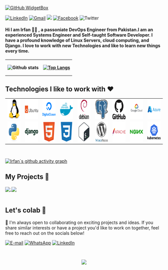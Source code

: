
[![GitHub WidgetBox](https://github-widgetbox.vercel.app/api/profile?username=irfanaslam-me&data=followers,repositories,commits&theme=viridescent)](https://github.com/irfanaslam-me)




[![LinkedIn](https://img.shields.io/badge/linkedin-%230077B5.svg?style=for-the-badge&logo=linkedin&logoColor=white)](https://www.linkedin.com/in/irfanaslam-me/)
[![Gmail](https://img.shields.io/badge/%20-Send%20Mail-black?color=14171A&labelColor=ef5350&logo=gmail&logoColor=ffffff&style=for-the-badge)](mailto:engr.irfan641@gmail.com)
![](https://komarev.com/ghpvc/?username=irfanaslam-me&color=brightgreen&style=for-the-badge)
[![Facebook](https://img.shields.io/badge/Facebook-%231877F2.svg?style=for-the-badge&logo=Facebook&logoColor=white)](https://facebook.com/irfanaslam.me)
![Twitter](https://img.shields.io/badge/Twitter-%231DA1F2.svg?style=for-the-badge&logo=Twitter&logoColor=white)

<h4>Hi I am Irfan 💇‍♂️ , a passoniate DevOps Engineer from Pakistan.I am an experienced Systems Engineer and Self-taught Software Developer. I have a profound knowledge of Linux Servers, cloud computing, and Django. I love to work with new Technologies and like to learn new things every time.<h4>

 <table align="center" width="100%" height="100%" >
   <tr>
     <td> 

![Github stats](https://github-readme-stats.vercel.app/api?username=irfanaslam-me&theme=radical&show_icons=true&count_private=true&hide=issues) </td>
     <td> [![Top Langs](https://github-readme-stats.vercel.app/api/top-langs/?username=irfanaslam-me&theme=radical&layout=compact)](https://github.com/irfanaslam-me) </td>
   </tr>
  </table>
  



  
<h2> Technologies I like to work with ❤️</h2>
 <table width="100% height="100%" align="center">
   <tr>
      <td>
        <img alt="linux" height=64px src="https://github.com/devicons/devicon/blob/master/icons/linux/linux-original.svg">
     </td>
     <td>
      <img alt="Ubuntu" height=64px src="https://github.com/devicons/devicon/blob/master/icons/ubuntu/ubuntu-original-wordmark.svg">
     </td>
          <td align="center">
       <img alt="Digital Ocean" height=64px src= "https://github.com/devicons/devicon/blob/master/icons/digitalocean/digitalocean-original-wordmark.svg">
     </td>
    <td align="center">
       <img alt="docker" height=64px src="https://github.com/devicons/devicon/blob/master/icons/docker/docker-plain.svg">
     </td> 
          <td align="center">
       <img alt="Debian" height=64px src="https://github.com/devicons/devicon/blob/master/icons/debian/debian-original-wordmark.svg">
     </td> 
     <td align="center">
      <img alt="psql" height=64px src="https://github.com/devicons/devicon/blob/master/icons/postgresql/postgresql-original.svg">
    </td>
     <td align="center">
       <img alt="github actions" height=64px src= "https://github.com/devicons/devicon/blob/master/icons/github/github-original-wordmark.svg">
     </td>
     <td align="center">
       <img alt="google cloud" height=64px src="https://github.com/devicons/devicon/blob/master/icons/googlecloud/googlecloud-original-wordmark.svg">
     </td> 
      <td align="center">
       <img alt="Azure Cloud" height=64px src="https://github.com/devicons/devicon/blob/master/icons/azure/azure-original-wordmark.svg">
     </td> 
   </tr>
   <tr>
          <td align="center">
       <img alt="Python" height=64px src="https://raw.githubusercontent.com/devicons/devicon/master/icons/python/python-original.svg">
     </td> 
     <td align="center">
       <img alt="Django" height=64px src="https://github.com/devicons/devicon/blob/master/icons/django/django-plain-wordmark.svg">
     </td>
        <td align="center">
       <img alt="html" height=64px src="https://github.com/devicons/devicon/blob/master/icons/html5/html5-original.svg">
     </td>
    <td align="center">
       <img alt="css" height=64px src="https://github.com/devicons/devicon/blob/master/icons/css3/css3-plain.svg">
     </td>   
    <td align="center">
       <img alt="bash" height=64px src="https://github.com/devicons/devicon/blob/master/icons/bash/bash-original.svg">
     </td> 
       <td align="center">
       <img alt="wordpress" height=64px src="https://github.com/devicons/devicon/blob/master/icons/wordpress/wordpress-original.svg">
     </td> 
       <td align="center">
       <img alt="Apache" height=64px src="https://github.com/devicons/devicon/blob/master/icons/apache/apache-original-wordmark.svg">
     </td>  
    <td align="center">
       <img alt="nginx" height=64px src="https://github.com/devicons/devicon/blob/master/icons/nginx/nginx-original.svg">
     </td> 
     <td align="center">
       <img alt="kubernetes" height=64px src="https://github.com/devicons/devicon/blob/master/icons/kubernetes/kubernetes-original-wordmark.svg">
     </td> 
   </tr>

 </table>
 
<br>




[![Irfan`s github activity graph](https://github-readme-activity-graph.vercel.app/graph?username=irfanaslam-me&theme=github-compact)](https://github.com/irfanaslam-me/github-readme-activity-graph)


 
 
<h2> My Projects 📁</h2>
<a href="https://github.com/irfanaslam-me/linux-zero-to-hero">
  <img align="center" src="https://github-readme-stats.vercel.app/api/pin/?username=irfanaslam-me&theme=react&repo=linux-zero-to-hero" />
</a>
<a href="https://github.com/irfanaslam-me/Linux-Scripts">
  <img align="center" src="https://github-readme-stats.vercel.app/api/pin/?username=irfanaslam-me&theme=react&repo=Linux-Scripts" />
</a>


<br>
<br>

## Let's colab 🚀

🌟 I'm always open to collaborating on exciting projects and ideas. If you share similar interests or have a project you'd like to work on together, feel free to reach out on the socials below!

<p>
  <a href="mailto:engr.irfan641@gmail.com" target="_blank"><img alt="E-mail" src="https://img.shields.io/badge/-Gmail-ea4335?style=flat-square&logo=Gmail&logoColor=white" /></a>
  <a href="wa.me/923457023915" target="_blank"><img alt="WhatsApp" src="https://img.shields.io/badge/-WhatsApp-42e35f?style=flat-square&logo=whatsapp&logoColor=white" /></a>
  <a href="https://linkedin.com/in/irfanaslam-me" target="_blank"><img alt="LinkedIn" src="https://img.shields.io/badge/-LinkedIn-007ACC?style=flat-square&logo=linkedin&logoColor=white" />
</p>


<br>

 <p align="center">
  <img src="https://capsule-render.vercel.app/api?type=waving&color=gradient&height=80&section=footer"/>
</p>

